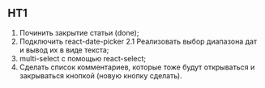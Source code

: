 ## HT1
1. Починить закрытие статьи (done);
2. Подключить react-date-picker
2.1 Реализовать выбор диапазона дат и вывод их в виде текста;
3. multi-select с помощью react-select;
4. Сделать список комментариев, которые тоже будут открываться и закрываться кнопкой (новую кнопку сделать).

